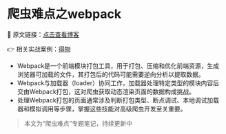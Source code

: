 # 爬虫难点之webpack

🔗 原文链接：[点击查看博客](https://blog.csdn.net/2401_87328929/article/details/148016081)

👉 相关实战案例：[得物](https://github.com/Annyfee/spider-js-reverse/tree/master/1%20%E5%BE%97%E7%89%A9)

-  Webpack是一个前端模块打包工具，用于打包、压缩和优化前端资源，生成浏览器可加载的文件，其打包后的代码可能需要逆向分析以提取数据。
-  Webpack与加载器（loader）协同工作，加载器处理特定类型的模块内容后交由Webpack打包，这对爬虫获取动态渲染页面的数据构成挑战。
-  处理Webpack打包的页面通常涉及判断打包类型、断点调试、本地调试加载器和模拟调用等步骤，掌握这些技能对高级爬虫开发至关重要。
> 本文为“爬虫难点”专题笔记，持续更新中